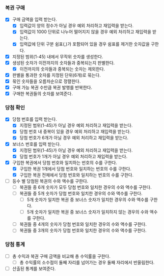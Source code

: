 ### 복권 구매
- [x] 구매 금액을 입력 받는다.
  - [x] 입력값이 양의 정수가 아닐 경우 예외 처리하고 재입력을 받는다.
  - [x] 입력값이 1000 단위로 나누어 떨어지지 않을 경우 예외 처리하고 재입력을 받는다.
  - [x] 입력값에 단위 구분 쉼표(,)가 포함되어 있을 경우 쉼표를 제거한 숫자값을 구한다.
- [x] 지정된 범위(1-45) 내에서 무작위 숫자를 생성한다.
- [x] 생성된 숫자가 이전까지의 숫자들과 중복되는지 판별한다.
  - [x] 이전까지의 숫자들과 중복되는 숫자는 제외한다.
- [x] 판별을 통과한 숫자를 지정된 단위(6개)로 묶는다.
- [x] 묶인 숫자들을 오름차순으로 정렬한다.
- [x] 구매 가능 복권 수만큼 복권 발행를 반복한다.
- [x] 구매한 복권들의 숫자를 보여준다.
### 당첨 확인
- [x] 당첨 번호를 입력 받는다.
  - [x] 지정된 범위(1-45)가 아닐 경우 예외 처리하고 재입력을 받는다.
  - [x] 당첨 번호 내 중복이 있을 경우 예외 처리하고 재입력을 받는다.
  - [x] 당첨 번호가 6개가 아닐 경우 예외 처리하고 재입력을 받는다.
- [x] 보너스 번호를 입력 받는다.
  - [x] 지정된 범위(1-45)가 아닐 경우 예외 처리하고 재입력을 받는다.
  - [x] 당첨 번호가 1개가 아닐 경우 예외 처리하고 재입력을 받는다.
- [x] 구입한 복권에서 당첨 번호와 일치하는 번호의 수를 구한다.
  - [x] 구입한 복권 1개에서 당첨 번호와 일치하는 번호의 수를 구한다.
  - [x] 구입한 복권 전체에서 당첨 번호와 일치하는 번호의 수를 구한다.
- [ ] 등수 별 당첨된 복권의 수와 액수를 구한다.
  - [ ] 복권들 중 6개 숫자가 모두 당첨 번호와 일치한 경우의 수와 액수를 구한다.
  - [ ] 복권들 중 5개 숫자가 당첨 번호와 일치한 경우의 수와 액수를 구한다.
    - [ ] 5개 숫자가 일치한 복권 중 보너스 숫자가 일치한 경우의 수와 액수를 구한다.
    - [ ] 5개 숫자가 일치한 복권 중 보너스 숫자가 일치하지 않는 경우의 수와 액수를 구한다.
  - [ ] 복권들 중 4개의 숫자가 당첨 번호와 일치한 경우의 수와 액수를 구한다.
  - [ ] 복권들 중 3개의 숫자가 당첨 번호와 일치한 경우의 수와 액수를 구한다.
### 당첨 통계
- [ ] 총 수익과 복권 구매 금액을 비교해 총 수익률을 구한다.
  - [ ] 총 수익률의 소수점이 둘째 자리를 넘어가는 경우 둘째 자리에서 반올림한다.
- [ ] 산출된 통계를 보여준다.
